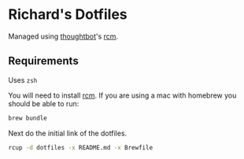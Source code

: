 # Richard's Dotfiles

Managed using [thoughtbot][1]'s [rcm][2].

## Requirements

Uses `zsh`

You will need to install [rcm][2]. If you are using a mac with homebrew you
should be able to run:

```sh
brew bundle
```

Next do the initial link of the dotfiles.

```sh
rcup -d dotfiles -x README.md -x Brewfile
```

[1]: http://thoughtbot.com
[2]: https://github.com/thoughtbot/rcm
